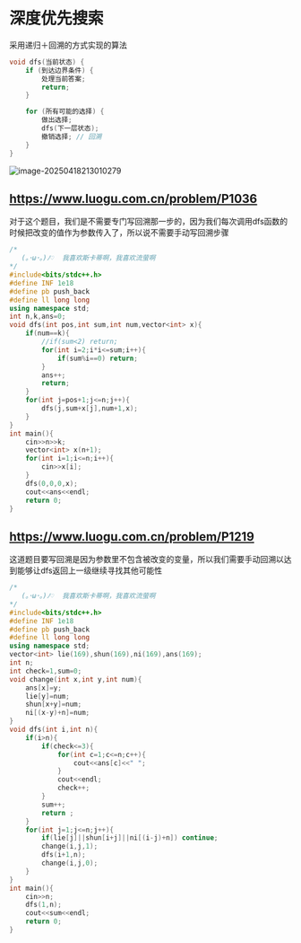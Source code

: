 # 深度优先搜索

采用递归＋回溯的方式实现的算法

```c++
void dfs(当前状态) {
    if (到达边界条件) {
        处理当前答案;
        return;
    }

    for (所有可能的选择) {
        做出选择;
        dfs(下一层状态);
        撤销选择; // 回溯
    }
}

```

![image-20250418213010279](F:\Roaming\Typora\typora-user-images\image-20250418213010279.png)

## https://www.luogu.com.cn/problem/P1036

对于这个题目，我们是不需要专门写回溯那一步的，因为我们每次调用dfs函数的时候把改变的值作为参数传入了，所以说不需要手动写回溯步骤

```c++
/*
   (｡･ω･｡)ﾉ♡  我喜欢斯卡蒂啊，我喜欢流萤啊
*/
#include<bits/stdc++.h>
#define INF 1e18
#define pb push_back
#define ll long long
using namespace std;
int n,k,ans=0;
void dfs(int pos,int sum,int num,vector<int> x){
    if(num==k){
        //if(sum<2) return;
        for(int i=2;i*i<=sum;i++){
            if(sum%i==0) return;
        }
        ans++;
        return;
    }
    for(int j=pos+1;j<=n;j++){
        dfs(j,sum+x[j],num+1,x);
    }
}
int main(){
    cin>>n>>k;
    vector<int> x(n+1);
    for(int i=1;i<=n;i++){
        cin>>x[i];
    }
    dfs(0,0,0,x);
    cout<<ans<<endl;
    return 0;
}
```

## https://www.luogu.com.cn/problem/P1219

这道题目要写回溯是因为参数里不包含被改变的变量，所以我们需要手动回溯以达到能够让dfs返回上一级继续寻找其他可能性

```c++
/*
   (｡･ω･｡)ﾉ♡  我喜欢斯卡蒂啊，我喜欢流萤啊
*/
#include<bits/stdc++.h>
#define INF 1e18
#define pb push_back
#define ll long long
using namespace std;
vector<int> lie(169),shun(169),ni(169),ans(169);
int n;
int check=1,sum=0;
void change(int x,int y,int num){
    ans[x]=y;
    lie[y]=num;
    shun[x+y]=num;
    ni[(x-y)+n]=num;
}
void dfs(int i,int n){
    if(i>n){
        if(check<=3){
            for(int c=1;c<=n;c++){
                cout<<ans[c]<<" ";
            }
            cout<<endl;
            check++;
        }
        sum++;
        return ;
    }
    for(int j=1;j<=n;j++){
        if(lie[j]||shun[i+j]||ni[(i-j)+n]) continue;
        change(i,j,1);
        dfs(i+1,n);
        change(i,j,0);
    }
}
int main(){
    cin>>n;
    dfs(1,n);
    cout<<sum<<endl;
    return 0;
}
```

